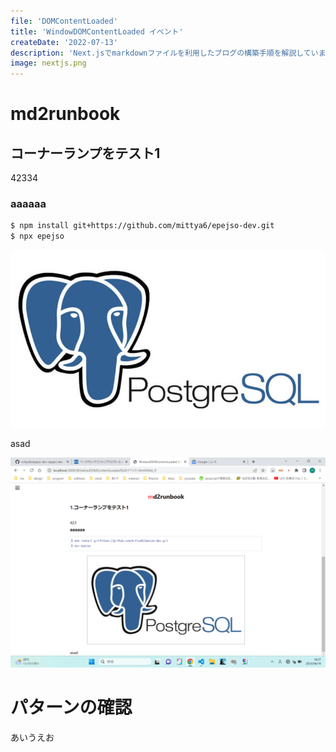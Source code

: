 ```yaml
---
file: 'DOMContentLoaded'
title: 'WindowDOMContentLoaded イベント'
createDate: '2022-07-13'
description: 'Next.jsでmarkdownファイルを利用したブログの構築手順を解説しています。'
image: nextjs.png
---
```


# md2runbook
## コーナーランプをテスト1
42334
### aaaaaa
```sh
$ npm install git+https://github.com/mittya6/epejso-dev.git
$ npx epejso 
```


![エビフライトライアングル](./PostgreSQL.jpg "サンプル")

asad

![エビフライトライアングル](./test.png "サンプル")


# パターンの確認

あいうえお